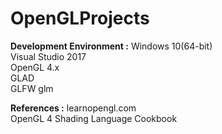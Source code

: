 # OpenGLProjects

**Development Environment :**
 Windows 10(64-bit)  
 Visual Studio 2017  
 OpenGL 4.x  
 GLAD    
 GLFW
 glm  

**References :**
learnopengl.com  
OpenGL 4 Shading Language Cookbook
